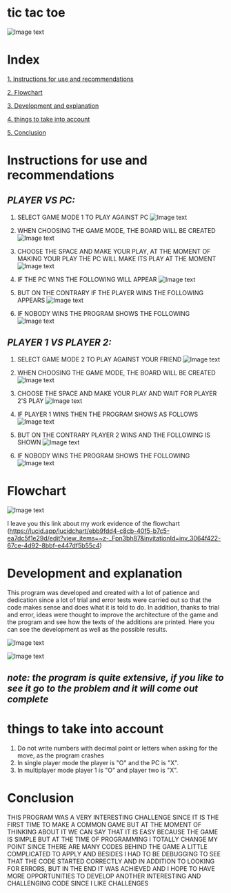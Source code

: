 # tic tac toe 
![Image text](https://github.com/UP210527/UP210527_CPP/blob/main/U3/imagenes/istockphoto-1299481774-612x612.jpg)

# Index
[1. Instructions for use and recommendations](#instructions-for-use-and-recommendations)

[2. Flowchart](#flowchart)

[3. Development and explanation](#development-and-explanation)

[4. things to take into account](#things-to-take-into-account)

[5. Conclusion](#conclusion)

# Instructions for use and recommendations
## *PLAYER VS PC:*
1. SELECT GAME MODE 1 TO PLAY AGAINST PC
![Image text](https://github.com/UP210527/UP210527_CPP/blob/main/U3/imagenes/modo%20de%20juego1.png)

2. WHEN CHOOSING THE GAME MODE, THE BOARD WILL BE CREATED
![Image text](https://github.com/UP210527/UP210527_CPP/blob/main/U3/imagenes/creartablero1.png)

3. CHOOSE THE SPACE AND MAKE YOUR PLAY, AT THE MOMENT OF MAKING YOUR PLAY THE PC WILL MAKE ITS PLAY AT THE MOMENT
![Image text](https://github.com/UP210527/UP210527_CPP/blob/main/U3/imagenes/playervspc.png)

4. IF THE PC WINS THE FOLLOWING WILL APPEAR
![Image text](https://github.com/UP210527/UP210527_CPP/blob/main/U3/imagenes/pcwin.png)

5. BUT ON THE CONTRARY IF THE PLAYER WINS THE FOLLOWING APPEARS
![Image text](https://github.com/UP210527/UP210527_CPP/blob/main/U3/imagenes/playerwin.png)

6. IF NOBODY WINS THE PROGRAM SHOWS THE FOLLOWING
![Image text](https://github.com/UP210527/UP210527_CPP/blob/main/U3/imagenes/empate.png)

## *PLAYER 1 VS PLAYER 2:*
1. SELECT GAME MODE 2 TO PLAY AGAINST YOUR FRIEND
![Image text](https://github.com/UP210527/UP210527_CPP/blob/main/U3/imagenes/multiju.png)

2. WHEN CHOOSING THE GAME MODE, THE BOARD WILL BE CREATED
![Image text](https://github.com/UP210527/UP210527_CPP/blob/main/U3/imagenes/creartablero1.png)

3. CHOOSE THE SPACE AND MAKE YOUR PLAY AND WAIT FOR PLAYER 2'S PLAY
![Image text](https://github.com/UP210527/UP210527_CPP/blob/main/U3/imagenes/playervspc.png)

4. IF PLAYER 1 WINS THEN THE PROGRAM SHOWS AS FOLLOWS
![Image text](https://github.com/UP210527/UP210527_CPP/blob/main/U3/imagenes/player1winmulti.png)

5. BUT ON THE CONTRARY PLAYER 2 WINS AND THE FOLLOWING IS SHOWN
![Image text](https://github.com/UP210527/UP210527_CPP/blob/main/U3/imagenes/player2win.png)

6. IF NOBODY WINS THE PROGRAM SHOWS THE FOLLOWING
![Image text](https://github.com/UP210527/UP210527_CPP/blob/main/U3/imagenes/empate.png)

# Flowchart

![Image text](https://github.com/UP210527/UP210527_CPP/blob/main/U3/imagenes/Diagramas%20de%20flujo.jpg)

I leave you this link about my work evidence of the flowchart (https://lucid.app/lucidchart/ebb9fdd4-c8cb-40f5-b7c5-ea7dc5f1e29d/edit?view_items=~z-_Fpn3bh87&invitationId=inv_3064f422-67ce-4d92-8bbf-e447df5b55c4)

# Development and explanation

This program was developed and created with a lot of patience and dedication since a lot of trial and error tests were carried out so that the code makes sense and does what it is told to do. In addition, thanks to trial and error, ideas were thought to improve the architecture of the game and the program and see how the texts of the additions are printed. Here you can see the development as well as the possible results.

![Image text](https://github.com/UP210527/UP210527_CPP/blob/main/U3/imagenes/programa.png)

![Image text](https://github.com/UP210527/UP210527_CPP/blob/main/U3/imagenes/programa2.png)


## *note: the program is quite extensive, if you like to see it go to the problem and it will come out complete*

# things to take into account
1. Do not write numbers with decimal point or letters when asking for the move, as the program crashes
2. In single player mode the player is "O" and the PC is "X".
3. In multiplayer mode player 1 is "O" and player two is "X".
# Conclusion

THIS PROGRAM WAS A VERY INTERESTING CHALLENGE SINCE IT IS THE FIRST TIME TO MAKE A COMMON GAME BUT AT THE MOMENT OF THINKING ABOUT IT WE CAN SAY THAT IT IS EASY BECAUSE THE GAME IS SIMPLE BUT AT THE TIME OF PROGRAMMING I TOTALLY CHANGE MY POINT SINCE THERE ARE MANY CODES BEHIND THE GAME A LITTLE COMPLICATED TO APPLY AND BESIDES I HAD TO BE DEBUGGING TO SEE THAT THE CODE STARTED CORRECTLY AND IN ADDITION TO LOOKING FOR ERRORS, BUT IN THE END IT WAS ACHIEVED AND I HOPE TO HAVE MORE OPPORTUNITIES TO DEVELOP ANOTHER INTERESTING AND CHALLENGING CODE SINCE I LIKE CHALLENGES
